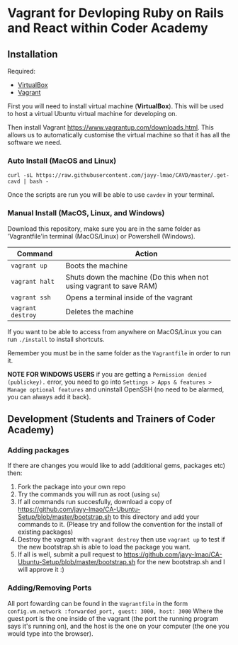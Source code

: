 # Vagrant for Devloping Ruby on Rails and React within Coder Academy

## Installation

Required:
- [VirtualBox](https://www.virtualbox.org/wiki/Downloads) 
- [Vagrant](https://www.vagrantup.com/downloads.html.)

First you will need to install virtual machine (**VirtualBox**).  This will be used to host a virtual Ubuntu virtual machine for developing on.

Then install Vagrant https://www.vagrantup.com/downloads.html. This allows us to automatically customise the virtual machine so that it has all the software we need.

### Auto Install (MacOS and Linux)

`curl -sL https://raw.githubusercontent.com/jayy-lmao/CAVD/master/.get-cavd | bash -`

Once the scripts are run you will be able to use `cavdev` in your terminal.

### Manual Install (MacOS, Linux, and Windows)


Download this repository, make sure you are in the same folder as 'Vagrantfile'in terminal (MacOS/Linux) or Powershell (Windows).

| Command             | Action                                                              |
| ------------------- | ---------------------------------                                   |
| `vagrant up`        | Boots the machine                                                   |
| `vagrant halt`      | Shuts down the machine (Do this when not using vagrant to save RAM) |
| `vagrant ssh`       | Opens a terminal inside of the vagrant                                     |
| `vagrant destroy`   | Deletes the machine                                                 |

If you want to be able to access from anywhere on MacOS/Linux you can run `./install` to install shortcuts.

Remember you must be in the same folder as the `Vagrantfile` in order to run it.

**NOTE FOR WINDOWS USERS** if you are getting a `Permission denied (publickey).` error, you need to go into `Settings > Apps & features > Manage optional features` and uninstall OpenSSH (no need to be alarmed, you can always add it back).

## Development (Students and Trainers of Coder Academy)

### Adding packages

If there are changes you would like to add (additional gems, packages etc) then:
1. Fork the package into your own repo
2. Try the commands you will run as root (using `su`)
3. If all commands run succesfully, download a copy of https://github.com/jayy-lmao/CA-Ubuntu-Setup/blob/master/bootstrap.sh to this directory and add your commands to it. (Please try and follow the convention for the install of existing packages)
4. Destroy the vagrant with `vagrant destroy` then use `vagrant up` to test if the new bootstrap.sh is able to load the package you want.
5. If all is well, submit a pull request to https://github.com/jayy-lmao/CA-Ubuntu-Setup/blob/master/bootstrap.sh for the new bootstrap.sh and I will approve it :)

### Adding/Removing Ports

All port fowarding can be found in the `Vagrantfile` in the form
`config.vm.network :forwarded_port, guest: 3000, host: 3000`
Where the guest port is the one inside of the vagrant (the port the running program says it's running on), and the host is the one on your computer (the one you would type into the browser).

